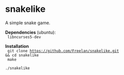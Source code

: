 # snakelike
A simple snake game.

<b>Dependencies </b>(ubuntu):
<br>
<code>
	libncurses5-dev
</code>

<b>Installation</b>
<br>
<code>
	git clone https://github.com/Freelan/snakelike.git && cd snakelike
</code>
<br>
<code>
	make
</code>
<br>
<code>
	./snakelike
</code>
